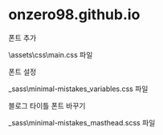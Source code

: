 # onzero98.github.io

폰트 추가 

\assets\css\main.css 파일

폰트 설정

\_sass\minimal-mistakes\_variables.css 파일

블로그 타이틀 폰트 바꾸기

\_sass\minimal-mistakes\_masthead.scss 파일

